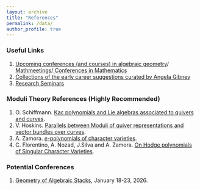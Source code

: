 ```yaml
---
layout: archive
title: "References"
permalink: /data/
author_profile: true
---
```

### Useful Links

1. <a href="https://math.stanford.edu/~vakil/conferences.html"> Upcoming conferences (and courses) in algebraic geometry</a>/<a href="https://mathmeetings.net/ag-ct-rt"> Mathmeetings</a>/<a href="https://conference-service.com/conferences/mathematics.html"> Conferences in Mathematics</a>
2. <a href="https://www.angelagibney.org/the-ec-by-topic/"> Collections of the early career suggestions curated by Angela Gibney </a> 
3. <a href="https://researchseminars.org"> Research Seminars </a>

### Moduli Theory References (Highly Recommended)
1. O. Schiffmann. <a href="https://arxiv.org/pdf/1802.09760v1" target="_blank">Kac polynomials and Lie algebras associated to quivers and curves</a>.
2. V. Hoskins. <a href="https://arxiv.org/pdf/1809.05738" target="_blank">Parallels between Moduli of quiver representations
and vector bundles over curves</a>.
3. A. Zamora.  <a href="https://blogs.upm.es/azamorasaiz/wp-content/uploads/sites/894/2025/08/Costa_Rica___Workshop_on_Character_Varieties_and_Higgs_Bundles.pdf" target="_blank">$e$-polynomials of character varieties</a>.
4. C. Florentino, A. Nozad, J.Silva and A. Zamora. <a href="https://arxiv.org/pdf/1402.6923" target="_blank">On Hodge polynomials of Singular Character Varieties</a>.

<!-- ### Notes

<ol>
  <li>
    Hand written notes on the talks of Prof. Roman Fedorov at
    <a href="https://www.mathematics.pitt.edu/content/algebraic-groups-and-geometric-langlands-program" target="_blank">Algebraic Groups and the Geometric Langlands Program Seminar</a>.
    <ul>
      <li><a href="/files/Geometric Langlands Program Seminar 1.pdf" target="_blank">Hitchin systems, torsors and Grothendieck-Serre conjecture</a> (2024 Spring)</li>
      <li><a href="/files/Geometric Langlands Program Seminar 2.pdf" target="_blank">Stacks, connections and D-modules</a> (2024 Fall)</li>
      <li><a href="/files/Geometric Langlands Program Seminar 3.pdf" target="_blank">Rank 2 ramified geometric langlands</a> (2025 Spring)</li>
    </ul>
  </li>
  <li>
    <a href="/files/Moduli space of generalized line bundles of reducible curves.pdf" target="_blank">Moduli space of generalized line bundles</a>.
  </li>
  <li>
    <a href="/files/Introduction to stacks.pdf" target="_blank">Moduli of vector bundles</a> on the online seminar by students, including Rahul Singh and me. (Reference: 
    <a href="https://www.cimat.mx/~luis/seminarios/Pilas-algebraicas/neumann-Stacks.pdf" target="_blank">Algebraic stacks and moduli of vector bundles</a>)
  </li>
</ol>
-->

### Potential Conferences

1. <a href="https://www.birs.ca/events/2026/5-day-workshops/26w5610" target="_blank">Geometry of Algebraic Stacks</a>, January 18-23, 2026.
